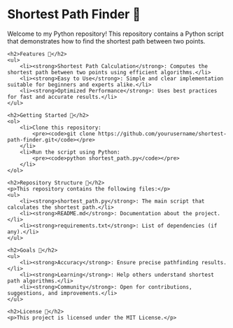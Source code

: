 <html>
<head>
    <title>Shortest Path Finder</title>
</head>
<body>
    <h1>Shortest Path Finder 🚀</h1>
    <p>Welcome to my Python repository! This repository contains a Python script that demonstrates how to find the shortest path between two points.</p>
    
    <h2>Features 📌</h2>
    <ul>
        <li><strong>Shortest Path Calculation</strong>: Computes the shortest path between two points using efficient algorithms.</li>
        <li><strong>Easy to Use</strong>: Simple and clear implementation suitable for beginners and experts alike.</li>
        <li><strong>Optimized Performance</strong>: Uses best practices for fast and accurate results.</li>
    </ul>
    
    <h2>Getting Started 🔧</h2>
    <ol>
        <li>Clone this repository:
            <pre><code>git clone https://github.com/yourusername/shortest-path-finder.git</code></pre>
        </li>
        <li>Run the script using Python:
            <pre><code>python shortest_path.py</code></pre>
        </li>
    </ol>
    
    <h2>Repository Structure 📂</h2>
    <p>This repository contains the following files:</p>
    <ul>
        <li><strong>shortest_path.py</strong>: The main script that calculates the shortest path.</li>
        <li><strong>README.md</strong>: Documentation about the project.</li>
        <li><strong>requirements.txt</strong>: List of dependencies (if any).</li>
    </ul>
    
    <h2>Goals 🎯</h2>
    <ul>
        <li><strong>Accuracy</strong>: Ensure precise pathfinding results.</li>
        <li><strong>Learning</strong>: Help others understand shortest path algorithms.</li>
        <li><strong>Community</strong>: Open for contributions, suggestions, and improvements.</li>
    </ul>
    
    <h2>License 📜</h2>
    <p>This project is licensed under the MIT License.</p>
</body>
</html>

